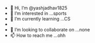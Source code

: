 - 👋 Hi, I’m @yashjadhav1825
- 👀 I’m interested in ...sports
- 🌱 I’m currently learning ...CS
-
- 💞️ I’m looking to collaborate on ...none
- 📫 How to reach me ...ohh

<!---
yashjadhav1825/yashjadhav1825 is a ✨ special ✨ repository because its `README.md` (this file) appears on your GitHub profile.
You can click the Preview link to take a look at your changes.
--->
